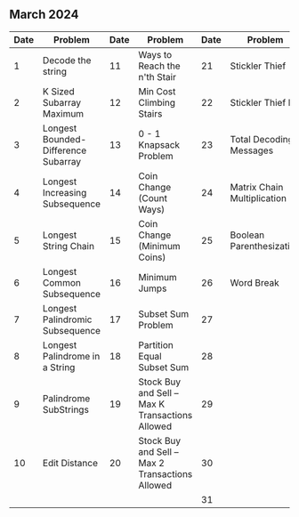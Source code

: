 ## March 2024

| Date | Problem                             | Date | Problem                                         | Date | Problem                     |
| ---- | ----------------------------------- | ---- | ----------------------------------------------- | ---- | --------------------------- |
| 1    | Decode the string                   | 11   | Ways to Reach the n'th Stair                    | 21   | Stickler Thief              |
| 2    | K Sized Subarray Maximum            | 12   | Min Cost Climbing Stairs                        | 22   | Stickler Thief II           |
| 3    | Longest Bounded-Difference Subarray | 13   | 0 - 1 Knapsack Problem                          | 23   | Total Decoding Messages     |
| 4    | Longest Increasing Subsequence      | 14   | Coin Change (Count Ways)                        | 24   | Matrix Chain Multiplication |
| 5    | Longest String Chain                | 15   | Coin Change (Minimum Coins)                     | 25   | Boolean Parenthesization    |
| 6    | Longest Common Subsequence          | 16   | Minimum Jumps                                   | 26   | Word Break                  |
| 7    | Longest Palindromic Subsequence     | 17   | Subset Sum Problem                              | 27   |                             |
| 8    | Longest Palindrome in a String      | 18   | Partition Equal Subset Sum                      | 28   |                             |
| 9    | Palindrome SubStrings               | 19   | Stock Buy and Sell – Max K Transactions Allowed | 29   |                             |
| 10   | Edit Distance                       | 20   | Stock Buy and Sell – Max 2 Transactions Allowed | 30   |                             |
|      |                                     |      |                                                 | 31   |                             |
